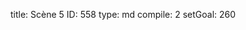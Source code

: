 title:          Scène 5
ID:             558
type:           md
compile:        2
setGoal:        260



